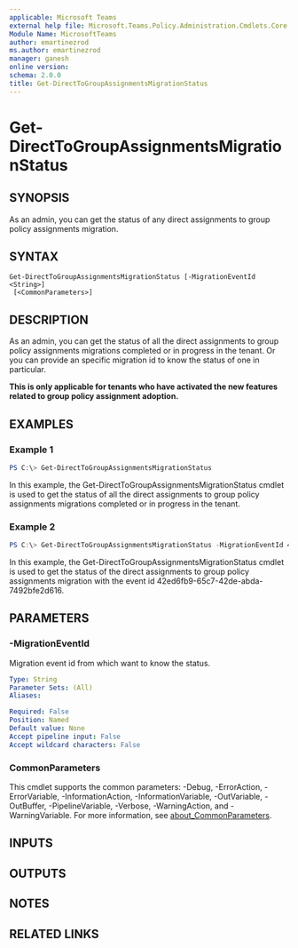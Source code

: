 ```yaml
---
applicable: Microsoft Teams
external help file: Microsoft.Teams.Policy.Administration.Cmdlets.Core.dll-Help.xml
Module Name: MicrosoftTeams
author: emartinezrod
ms.author: emartinezrod
manager: ganesh
online version:
schema: 2.0.0
title: Get-DirectToGroupAssignmentsMigrationStatus
---
```


# Get-DirectToGroupAssignmentsMigrationStatus

## SYNOPSIS
As an admin, you can get the status of any direct assignments to group policy assignments migration.

## SYNTAX
```
Get-DirectToGroupAssignmentsMigrationStatus [-MigrationEventId <String>]
 [<CommonParameters>]
```

## DESCRIPTION
As an admin, you can get the status of all the direct assignments to group policy assignments migrations completed or in progress in the tenant. Or you can provide an specific migration id to know the status of one in particular.

**This is only applicable for tenants who have activated the new features related to group policy assignment adoption.**

## EXAMPLES

### Example 1
```powershell
PS C:\> Get-DirectToGroupAssignmentsMigrationStatus
```

In this example, the Get-DirectToGroupAssignmentsMigrationStatus cmdlet is used to get the status of all the direct assignments to group policy assignments migrations completed or in progress in the tenant.

### Example 2
```powershell
PS C:\> Get-DirectToGroupAssignmentsMigrationStatus -MigrationEventId 42ed6fb9-65c7-42de-abda-7492bfe2d616
```

In this example, the Get-DirectToGroupAssignmentsMigrationStatus cmdlet is used to get the status of the direct assignments to group policy assignments migration with the event id 42ed6fb9-65c7-42de-abda-7492bfe2d616.

## PARAMETERS

### -MigrationEventId
Migration event id from which want to know the status.

```yaml
Type: String
Parameter Sets: (All)
Aliases:

Required: False
Position: Named
Default value: None
Accept pipeline input: False
Accept wildcard characters: False
```

### CommonParameters
This cmdlet supports the common parameters: -Debug, -ErrorAction, -ErrorVariable, -InformationAction, -InformationVariable, -OutVariable, -OutBuffer, -PipelineVariable, -Verbose, -WarningAction, and -WarningVariable. For more information, see [about_CommonParameters](http://go.microsoft.com/fwlink/?LinkID=113216).

## INPUTS

## OUTPUTS

## NOTES

## RELATED LINKS
